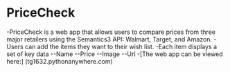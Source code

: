 # PriceCheck
-PriceCheck is a web app that allows users to compare prices from three major retailers using the Semantics3 API: Walmart, Target, and Amazon. 
-Users can add the items they want to their wish list. 
-Each item displays a set of key data
--Name
--Price
--Image
--Url
-[The web app can be viewed here:] (tg1632.pythonanywhere.com)
